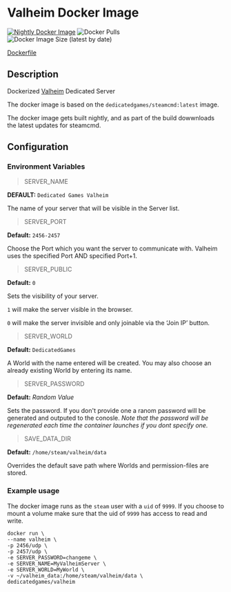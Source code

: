 # Valheim Docker Image

[![Nightly Docker Image](https://github.com/dedicatedgames/docker-images/actions/workflows/publish-docker-images.yaml/badge.svg?event=schedule)](https://github.com/dedicatedgames/docker-images/actions/workflows/publish-docker-images.yaml) ![Docker Pulls](https://img.shields.io/docker/pulls/dedicatedgames/valheim) ![Docker Image Size (latest by date)](https://img.shields.io/docker/image-size/dedicatedgames/valheim)

[Dockerfile](https://github.com/dedicatedgames/docker-images/blob/master/valheim/Dockerfile)

## Description

Dockerized [Valheim](https://www.valheimgame.com/) Dedicated Server

The docker image is based on the `dedicatedgames/steamcmd:latest` image.

The docker image gets built nightly, and as part of the build dowwnloads the latest updates for steamcmd.

## Configuration

### Environment Variables

> SERVER_NAME 

__DEFAULT:__ `Dedicated Games Valheim`

The name of your server that will be visible in the Server list.

> SERVER_PORT

__Default:__ `2456-2457`

Choose the Port which you want the server to communicate with. Valheim uses the specified Port AND specified Port+1. 

> SERVER_PUBLIC 

__Default:__ `0`

Sets the visibility of your server. 

`1` will make the server visible in the browser. 

`0` will make the server invisible and only joinable via the ‘Join IP’ button.


> SERVER_WORLD 

__Default:__ `DedicatedGames`

A World with the name entered will be created. You may also choose an already existing World by entering its name.

> SERVER_PASSWORD 

__Default:__ _Random Value_

Sets the password. If you don't provide one a ranom password will be generated and outputed to the conosle. _Note that the password will be regenerated each time the container launches if you dont specify one._

> SAVE_DATA_DIR 

__Default:__ `/home/steam/valheim/data`

Overrides the default save path where Worlds and permission-files are stored.

### Example usage

The docker image runs as the `steam` user with a `uid` of `9999`. If you choose to mount a volume make sure that the uid of `9999` has access to read and write.

```
docker run \
--name valheim \
-p 2456/udp \
-p 2457/udp \
-e SERVER_PASSWORD=changeme \
-e SERVER_NAME=MyValheimServer \
-e SERVER_WORLD=MyWorld \
-v ~/valheim_data:/home/steam/valheim/data \
dedicatedgames/valheim
```
